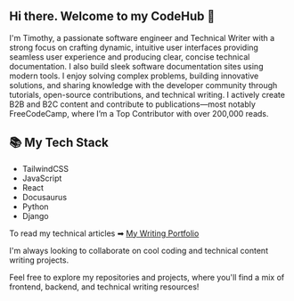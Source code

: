 ## Hi there. Welcome to my CodeHub 👋

I'm Timothy, a passionate software engineer and Technical Writer with a strong focus on crafting dynamic, intuitive user interfaces providing seamless user experience and producing clear, concise technical documentation. I also build sleek software documentation sites using modern tools. I enjoy solving complex problems, building innovative solutions, and sharing knowledge with the developer community through tutorials, open-source contributions, and technical writing. I actively create B2B and B2C content and contribute to publications—most notably FreeCodeCamp, where I’m a Top Contributor with over 200,000 reads.

## 📚 My Tech Stack
- TailwindCSS
- JavaScript
- React
- Docusaurus
- Python
- Django

To read my technical articles ➡ [My Writing Portfolio](https://linktr.ee/timothyolanrewaju)

I'm always looking to collaborate on cool coding and technical content writing projects.

Feel free to explore my repositories and projects, where you'll find a mix of frontend, backend, and technical writing resources!
